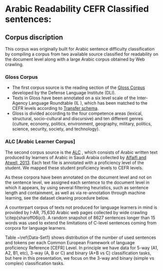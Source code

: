 # Arabic Readability CEFR Classified sentences:
## Corpus discription
This corpus was originally built for Arabic sentence difficulty classification by compiling a corpus from two available source classified for readability on the document level along with a large Arabic corpus obtained by Web crawling.
### Gloss Corpus 
- The first corpus source is the reading section of the [Gloss Corpus](https://gloss.dliflc.edu/)  developed by the Defense Language Institute (DLI).
- Texts in Gloss have been annotated on a six level scale of the Inter-Agency Language Roundtable (IL ), which has been matched to the CEFR levels according to  [Transfer schema](https://www.actfl.org/sites/default/files/reports/Assigning_CEFR_Ratings_To_ACTFL_Assessments.pdf). 
- Gloss is divided according to the four competence areas (lexical, structural, socio-cultural and discursive) and ten different genres (culture, economy, politics, environment, geography, military, politics, science, security, society, and technology). 

### ALC [Arabic Learner Corpus]
The second corpus source is the [ALC](https://www.arabiclearnercorpus.com/about-the-corpus-en) , which consists of Arabic written text produced by learners of Arabic in Saudi Arabia collected by [Alfaifi and Atwell, 2013](https://www.arabiclearnercorpus.com/about-the-corpus-en). Each text file is annotated with a proficiency level of the student. We mapped these student proficiency levels to CEFR levels.


As these corpora have been annotated on the document level and not on the sentence level, we assigned each sentence to the document level in which it appears, by using several filtering heuristics, such as sentence length and containment, as well as via re-annotation through machine learning, see the dataset cleaning procedure below.

A counterpart corpus of texts not produced for language learners in mind is provided by I-AR, 75,630 Arabic web pages collected by wide crawling \citep{sharoff06ijcl}.  A random snapshot of 8627 sentences longer than 15 words was used to extend the limitations of C-level sentences coming from corpora for language learners.

Table ~\ref{Data-Set1} shows distribution of the number of used sentences and tokens per each Common European Framework of language proficiency Reference [CEFR] Level. In principle we have data for 5-way (A1, A2, B1, etc), 3-way (A, B or C) and binary (A+B vs C) classification tasks, but here in this presentation, we focus on the 3-way and binary (simple vs complex) classification tasks.
